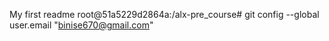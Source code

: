 My first readme
root@51a5229d2864a:/alx-pre_course# git config --global user.email "binise670@gmail.com"
